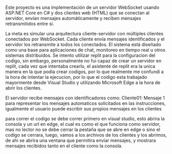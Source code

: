 Este proyecto es una implementación de un servidor WebSocket usando ASP.NET Core en C# y dos clientes web (HTML) que se conectan al servidor, envían mensajes automáticamente y reciben mensajes retransmitidos entre sí.

La meta es simular una arquitectura cliente-servidor con múltiples clientes conectados por WebSocket. 
Cada cliente envía mensajes identificados y el servidor los retransmite a todos los conectados. 
El sistema está diseñado como una base para aplicaciones de chat, monitoreo en tiempo real u otros sistemas distribuidos.
Se intento utilizar replit para la configuracion del codigo, sin embargo, personalmente no fui capaz de crear un servidor en replit, cada vez que intentaba crearlo,
el asistente de replit era la unica manera en la que podia crear codigos, por lo que realmente me confundi a la hora de intentar la ejecucion, por lo que el codigo esta
trabajado mayormente desde Visual Studio y utilizando Microsoft Edge a la hora de abrir los clientes.

 El servidor recibe mensajes con identificadores como: Cliente01: Mensaje 1
para representar los mensajes automaticos solicitados en las instrucciones, igualmente el usuario puede escribir sus propios mensajes en los clientes

para correr el codigo se debe correr primero en visual studio, esto abrira la consola y un url en edge, el cual es como el que funciona como servidor, mas no lector
no se debe cerrar la pestaña que se abre en edge o sino el codigo se cerrara, luego, vamos a los archivos de los clientes y los abrimos, de ahi se abrira una
ventana que permitira enviar mensajes, y mostrara mensajes recibidos tanto en el cliente como la consola.
